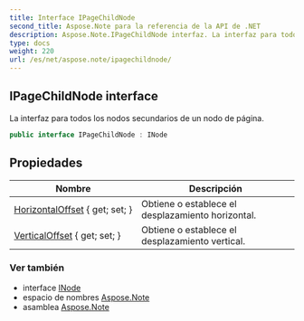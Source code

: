 ```yaml
---
title: Interface IPageChildNode
second_title: Aspose.Note para la referencia de la API de .NET
description: Aspose.Note.IPageChildNode interfaz. La interfaz para todos los nodos secundarios de un nodo de página.
type: docs
weight: 220
url: /es/net/aspose.note/ipagechildnode/
---
```

## IPageChildNode interface

La interfaz para todos los nodos secundarios de un nodo de página.

```csharp
public interface IPageChildNode : INode
```

## Propiedades

| Nombre | Descripción |
| --- | --- |
| [HorizontalOffset](../../aspose.note/ipagechildnode/horizontaloffset/) { get; set; } | Obtiene o establece el desplazamiento horizontal. |
| [VerticalOffset](../../aspose.note/ipagechildnode/verticaloffset/) { get; set; } | Obtiene o establece el desplazamiento vertical. |

### Ver también

* interface [INode](../inode/)
* espacio de nombres [Aspose.Note](../../aspose.note/)
* asamblea [Aspose.Note](../../)


